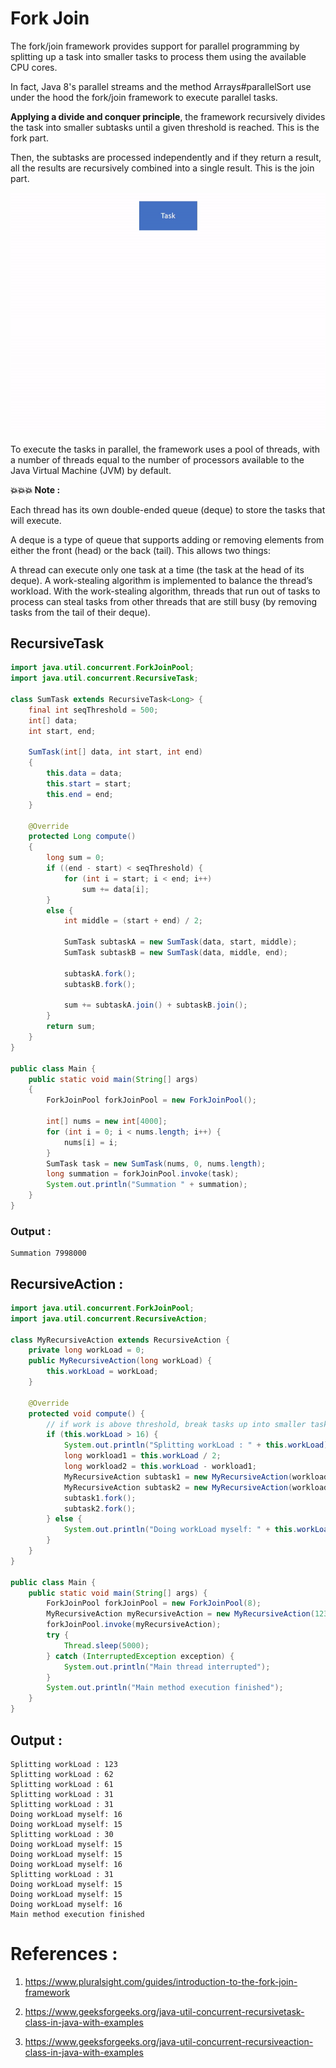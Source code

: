 # Fork Join

The fork/join framework provides support for parallel programming by splitting up a task into smaller tasks to process them using the available CPU cores.

In fact, Java 8's parallel streams and the method Arrays#parallelSort use under the hood the fork/join framework to execute parallel tasks.

**Applying a divide and conquer principle**, the framework recursively divides the task into smaller subtasks until a given threshold is reached. This is the fork part.

Then, the subtasks are processed independently and if they return a result, all the results are recursively combined into a single result. This is the join part.


![Fork Join](fork-join.gif?raw=true)


To execute the tasks in parallel, the framework uses a pool of threads, with a number of threads equal to the number of processors available to the Java Virtual Machine (JVM) by default.

**💥💥💥 Note :**

Each thread has its own double-ended queue (deque) to store the tasks that will execute.

A deque is a type of queue that supports adding or removing elements from either the front (head) or the back (tail). This allows two things:

A thread can execute only one task at a time (the task at the head of its deque).
A work-stealing algorithm is implemented to balance the thread’s workload.
With the work-stealing algorithm, threads that run out of tasks to process can steal tasks from other threads that are still busy (by removing tasks from the tail of their deque).


## RecursiveTask
```java
import java.util.concurrent.ForkJoinPool;
import java.util.concurrent.RecursiveTask;
    
class SumTask extends RecursiveTask<Long> {
    final int seqThreshold = 500;
    int[] data;
    int start, end;
  
    SumTask(int[] data, int start, int end)
    {
        this.data = data;
        this.start = start;
        this.end = end;
    }
  
    @Override
    protected Long compute()
    {
        long sum = 0;
        if ((end - start) < seqThreshold) {
            for (int i = start; i < end; i++)
                sum += data[i];
        }
        else {
            int middle = (start + end) / 2;
  
            SumTask subtaskA = new SumTask(data, start, middle);
            SumTask subtaskB = new SumTask(data, middle, end);
  
            subtaskA.fork();
            subtaskB.fork();
  
            sum += subtaskA.join() + subtaskB.join();
        }
        return sum;
    }
}

public class Main {
    public static void main(String[] args)
    {
        ForkJoinPool forkJoinPool = new ForkJoinPool();
  
        int[] nums = new int[4000];
        for (int i = 0; i < nums.length; i++) {
            nums[i] = i;
        }
        SumTask task = new SumTask(nums, 0, nums.length);
        long summation = forkJoinPool.invoke(task);
        System.out.println("Summation " + summation);
    }
}
```

### Output :
```
Summation 7998000
```

## RecursiveAction :
```java
import java.util.concurrent.ForkJoinPool;
import java.util.concurrent.RecursiveAction;

class MyRecursiveAction extends RecursiveAction {
    private long workLoad = 0;
    public MyRecursiveAction(long workLoad) {
        this.workLoad = workLoad;
    }

    @Override
    protected void compute() {
        // if work is above threshold, break tasks up into smaller tasks
        if (this.workLoad > 16) {
            System.out.println("Splitting workLoad : " + this.workLoad);
            long workload1 = this.workLoad / 2;
            long workload2 = this.workLoad - workload1;
            MyRecursiveAction subtask1 = new MyRecursiveAction(workload1);
            MyRecursiveAction subtask2 = new MyRecursiveAction(workload2);
            subtask1.fork();
            subtask2.fork();
        } else {
            System.out.println("Doing workLoad myself: " + this.workLoad);
        }
    }
}

public class Main {
    public static void main(String[] args) {
        ForkJoinPool forkJoinPool = new ForkJoinPool(8);
        MyRecursiveAction myRecursiveAction = new MyRecursiveAction(123);
        forkJoinPool.invoke(myRecursiveAction);
        try {
            Thread.sleep(5000);
        } catch (InterruptedException exception) {
            System.out.println("Main thread interrupted");
        }
        System.out.println("Main method execution finished");
    }
}
```

## Output :
```
Splitting workLoad : 123
Splitting workLoad : 62
Splitting workLoad : 61
Splitting workLoad : 31
Splitting workLoad : 31
Doing workLoad myself: 16
Doing workLoad myself: 15
Splitting workLoad : 30
Doing workLoad myself: 15
Doing workLoad myself: 15
Doing workLoad myself: 16
Splitting workLoad : 31
Doing workLoad myself: 15
Doing workLoad myself: 15
Doing workLoad myself: 16
Main method execution finished
```

# References :
1. https://www.pluralsight.com/guides/introduction-to-the-fork-join-framework

2. https://www.geeksforgeeks.org/java-util-concurrent-recursivetask-class-in-java-with-examples

3. https://www.geeksforgeeks.org/java-util-concurrent-recursiveaction-class-in-java-with-examples
